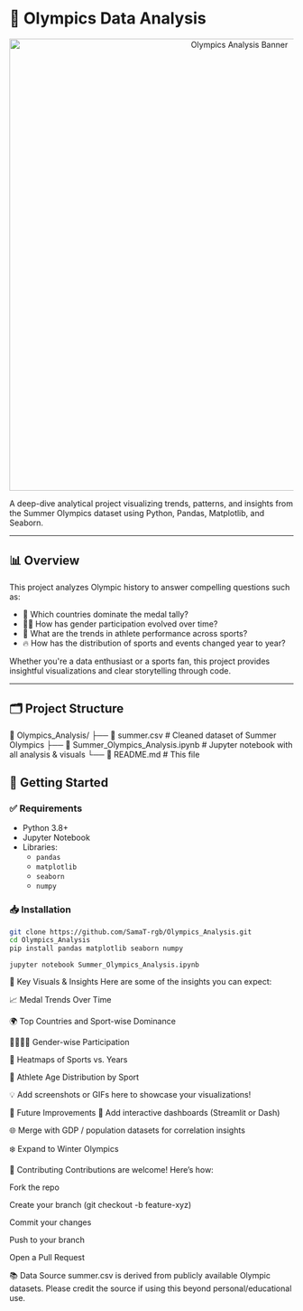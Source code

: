 # 🏅 Olympics Data Analysis

<p align="center">
  <img src="banner-image.png" alt="Olympics Analysis Banner" width="800"/>
</p>

A deep-dive analytical project visualizing trends, patterns, and insights from the Summer Olympics dataset using Python, Pandas, Matplotlib, and Seaborn.

---

## 📊 Overview

This project analyzes Olympic history to answer compelling questions such as:

- 🥇 Which countries dominate the medal tally?
- 🧍‍♂️ How has gender participation evolved over time?
- 🧠 What are the trends in athlete performance across sports?
- 🔥 How has the distribution of sports and events changed year to year?

Whether you're a data enthusiast or a sports fan, this project provides insightful visualizations and clear storytelling through code.

---

## 🗂️ Project Structure
📁 Olympics_Analysis/
├── 📄 summer.csv # Cleaned dataset of Summer Olympics
├── 📓 Summer_Olympics_Analysis.ipynb # Jupyter notebook with all analysis & visuals
└── 📄 README.md # This file

## 🚀 Getting Started

### ✅ Requirements

- Python 3.8+
- Jupyter Notebook
- Libraries:
  - `pandas`
  - `matplotlib`
  - `seaborn`
  - `numpy`

### 📥 Installation

```bash
git clone https://github.com/SamaT-rgb/Olympics_Analysis.git
cd Olympics_Analysis
pip install pandas matplotlib seaborn numpy
``` 

``` 
jupyter notebook Summer_Olympics_Analysis.ipynb
``` 




📌 Key Visuals & Insights
Here are some of the insights you can expect:

📈 Medal Trends Over Time

🌍 Top Countries and Sport-wise Dominance

👩‍🦰👨‍🦱 Gender-wise Participation

🧬 Heatmaps of Sports vs. Years

🏃 Athlete Age Distribution by Sport

💡 Add screenshots or GIFs here to showcase your visualizations!

🌱 Future Improvements
🔄 Add interactive dashboards (Streamlit or Dash)

🌐 Merge with GDP / population datasets for correlation insights

❄️ Expand to Winter Olympics

🤝 Contributing
Contributions are welcome! Here’s how:

Fork the repo

Create your branch (git checkout -b feature-xyz)

Commit your changes

Push to your branch

Open a Pull Request

📚 Data Source
summer.csv is derived from publicly available Olympic datasets.
Please credit the source if using this beyond personal/educational use.
